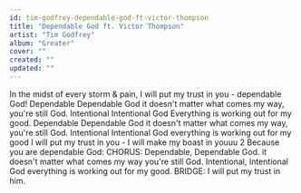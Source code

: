 ```yaml
---
id: tim-godfrey-dependable-god-ft-victor-thompson
title: "Dependable God ft. Victor Thompson"
artist: "Tim Godfrey"
album: "Greater"
cover: ""
created: ""
updated: ""
---
```


In the midst of every storm & pain, I will put my trust in you - dependable God!
Dependable
Dependable God
it doesn't matter what comes my way, you're still God.
Intentional Intentional God
Everything is working out for my good.
Dependable
Dependable God
it doesn't matter what comes my way, you're still God.
Intentional
Intentional God
everything is working out for my good
I will put my trust in you - I will make my boast in youuu 2
Because you are dependable God:
CHORUS: Dependable, Dependable God.
it doesn't matter what comes my way you're still God.
Intentional, Intentional God
everything is working out for my good.
BRIDGE: I will put my trust in him.